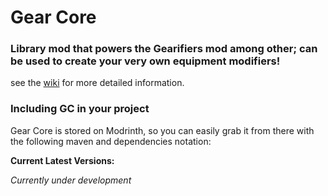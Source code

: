 # Gear Core

### Library mod that powers the Gearifiers mod among other; can be used to create your very own equipment modifiers!
see the [wiki](https://github.com/fzzyhmstrs/gc/wiki) for more detailed information.

### Including GC in your project
Gear Core is stored on Modrinth, so you can easily grab it from there with the following maven and dependencies notation:

**Current Latest Versions:**

_Currently under development_
